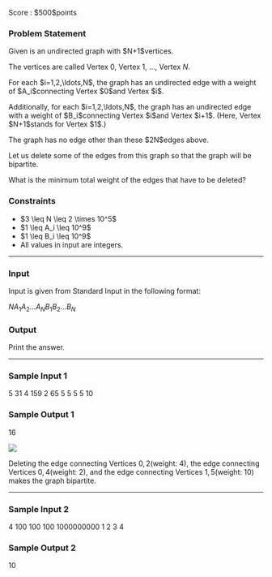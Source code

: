 
<div>

<span>

<span>

<p>
Score : $500$points
</p>

<div>

<section>

### **Problem Statement**

<p>
Given is an undirected graph with $N+1$vertices.

The vertices are called Vertex $0$, Vertex $1$, $\ldots$, Vertex $N$.
</p>

<p>
For each $i=1,2,\ldots,N$, the graph has an undirected edge with a weight of $A_i$connecting Vertex $0$and Vertex $i$.
</p>

<p>
Additionally, for each $i=1,2,\ldots,N$, the graph has an undirected edge with a weight of $B_i$connecting Vertex $i$and Vertex $i+1$. (Here, Vertex $N+1$stands for Vertex $1$.)
</p>

<p>
The graph has no edge other than these $2N$edges above.
</p>

<p>
Let us delete some of the edges from this graph so that the graph will be bipartite.

What is the minimum total weight of the edges that have to be deleted?
</p>

</section>

</div>

<div>

<section>

### **Constraints**

<ul>

<li>
$3 \leq N \leq 2 \times 10^5$
</li>

<li>
$1 \leq A_i \leq 10^9$
</li>

<li>
$1 \leq B_i \leq 10^9$
</li>

<li>
All values in input are integers.
</li>

</ul>

</section>

</div>

---

<div>

<div>

<section>

### **Input**

<p>
Input is given from Standard Input in the following format:
</p>

<div>

$N$$A_1$$A_2$$\dots$$A_N$$B_1$$B_2$$\dots$$B_N$
</div>

</section>

</div>

<div>

<section>

### **Output**

<p>
Print the answer.
</p>

</section>

</div>

</div>

---

<div>

<section>

### **Sample Input 1**

<div>

5
31 4 159 2 65
5 5 5 5 10

</div>

</section>

</div>

<div>

<section>

### **Sample Output 1**

<div>

16

</div>

<p>

<img src="https://img.atcoder.jp/ghi/ded08d4aa13d31bea28b91afe246c790.png">

</img>


Deleting the edge connecting Vertices $0,2$(weight: $4$), the edge connecting Vertices $0,4$(weight: $2$), and the edge connecting Vertices $1,5$(weight: $10$) makes the graph bipartite.
</p>

</section>

</div>

---

<div>

<section>

### **Sample Input 2**

<div>

4
100 100 100 1000000000
1 2 3 4

</div>

</section>

</div>

<div>

<section>

### **Sample Output 2**

<div>

10

</div>

</section>

</div>

</span>

</span>

</div>
